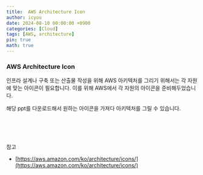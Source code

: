 ```yaml
---
title:  AWS Architecture Icon
author: icyou
date: 2024-08-10 00:00:00 +0900
categories: [Cloud]
tags: [AWS, architecture]
pin: true
math: true
---
```


### AWS Architecture Icon
인프라 설계나 구축 또는 산출물 작성을 위해 AWS 아키텍처를 그리기 위해서는 각 자원에 맞는 아이콘이 필요합니다. 이를 위해 AWS에서 각 자원의 아이콘을 준비해두었습니다.  
  
해당 ppt를 다운로드해서 원하는 아이콘을 가져다 아키텍처를 그릴 수 있습니다.

<br/><br/><br/><br/>
참고  
- [https://aws.amazon.com/ko/architecture/icons/](https://aws.amazon.com/ko/architecture/icons/)
